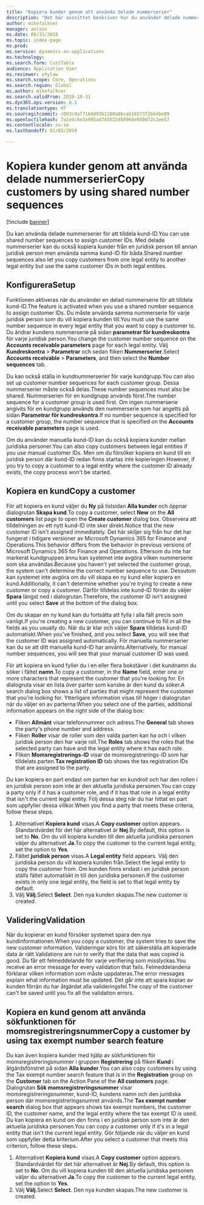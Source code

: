 ```yaml
---
title: "Kopiera kunder genom att använda delade nummerserier"
description: "Det här avsnittet beskriver hur du använder delade nummerserier för att kopiera en kund till en annan juridisk person men behålla samma kund-ID."
author: mikefalkner
manager: aolson
ms.date: 08/31/2018
ms.topic: index-page
ms.prod: 
ms.service: dynamics-ax-applications
ms.technology: 
ms.search.form: CustTable
audience: Application User
ms.reviewer: shylaw
ms.search.scope: Core, Operations
ms.search.region: Global
ms.author: mikefalkner
ms.search.validFrom: 2018-10-31
ms.dyn365.ops.version: 8.1
ms.translationtype: HT
ms.sourcegitcommit: c093c9af7184d93b1200a8bcab16573f2bb4be09
ms.openlocfilehash: 7a1e6c6e3a995ad745522d58960e850d72c2ee57
ms.contentlocale: sv-se
ms.lasthandoff: 01/03/2019

---
```


# <a name="copy-customers-by-using-shared-number-sequences"></a><span data-ttu-id="e68b4-103">Kopiera kunder genom att använda delade nummerserier</span><span class="sxs-lookup"><span data-stu-id="e68b4-103">Copy customers by using shared number sequences</span></span>

[!include [banner](../includes/banner.md)]

<span data-ttu-id="e68b4-104">Du kan använda delade nummerserier för att tilldela kund-ID.</span><span class="sxs-lookup"><span data-stu-id="e68b4-104">You can use shared number sequences to assign customer IDs.</span></span> <span data-ttu-id="e68b4-105">Med delade nummerserier kan du också kopiera kunder från en juridisk person till annan juridisk person men använda samma kund-ID för båda.</span><span class="sxs-lookup"><span data-stu-id="e68b4-105">Shared number sequences also let you copy customers from one legal entity to another legal entity but use the same customer IDs in both legal entities.</span></span>

## <a name="setup"></a><span data-ttu-id="e68b4-106">Konfigurera</span><span class="sxs-lookup"><span data-stu-id="e68b4-106">Setup</span></span>

<span data-ttu-id="e68b4-107">Funktionen aktiveras när du använder en delad nummerserie för att tilldela kund-ID.</span><span class="sxs-lookup"><span data-stu-id="e68b4-107">The feature is activated when you use a shared number sequence to assign customer IDs.</span></span> <span data-ttu-id="e68b4-108">Du måste använda samma nummerserie för varje juridisk person som du vill kopiera kunden till.</span><span class="sxs-lookup"><span data-stu-id="e68b4-108">You must use the same number sequence in every legal entity that you want to copy a customer to.</span></span> <span data-ttu-id="e68b4-109">Du ändrar kundens nummerserie på sidan **parametrar för kundreskontra** för varje juridisk person.</span><span class="sxs-lookup"><span data-stu-id="e68b4-109">You change the customer number sequence on the **Accounts receivable parameters** page for each legal entity.</span></span> <span data-ttu-id="e68b4-110">Välj **Kundreskontra** \> **Parametrar** och sedan fliken **Nummerserier**.</span><span class="sxs-lookup"><span data-stu-id="e68b4-110">Select **Accounts receivable** \> **Parameters**, and then select the **Number sequences** tab.</span></span>

<span data-ttu-id="e68b4-111">Du kan också ställa in kundnummerserier för varje kundgrupp.</span><span class="sxs-lookup"><span data-stu-id="e68b4-111">You can also set up customer number sequences for each customer group.</span></span> <span data-ttu-id="e68b4-112">Dessa nummerserier måste också delas.</span><span class="sxs-lookup"><span data-stu-id="e68b4-112">These number sequences must also be shared.</span></span> <span data-ttu-id="e68b4-113">Nummerserien för en kundgrupp används först.</span><span class="sxs-lookup"><span data-stu-id="e68b4-113">The number sequence for a customer group is used first.</span></span> <span data-ttu-id="e68b4-114">Om ingen nummerserie angivits för en kundgrupp används den nummerserie som har angetts på sidan **Parametrar för kundreskontra**.</span><span class="sxs-lookup"><span data-stu-id="e68b4-114">If no number sequence is specified for a customer group, the number sequence that is specified on the **Accounts receivable parameters** page is used.</span></span>

<span data-ttu-id="e68b4-115">Om du använder manuella kund-ID kan du också kopiera kunder mellan juridiska personer.</span><span class="sxs-lookup"><span data-stu-id="e68b4-115">You can also copy customers between legal entities if you use manual customer IDs.</span></span> <span data-ttu-id="e68b4-116">Men om du försöker kopiera en kund till en juridisk person där kund-ID redan finns startas inte kopieringen.</span><span class="sxs-lookup"><span data-stu-id="e68b4-116">However, if you try to copy a customer to a legal entity where the customer ID already exists, the copy process won't be started.</span></span>

## <a name="copy-a-customer"></a><span data-ttu-id="e68b4-117">Kopiera en kund</span><span class="sxs-lookup"><span data-stu-id="e68b4-117">Copy a customer</span></span>

<span data-ttu-id="e68b4-118">För att kopiera en kund väljer du **Ny** på listsidan **Alla kunder** och öppnar dialogrutan **Skapa kund**.</span><span class="sxs-lookup"><span data-stu-id="e68b4-118">To copy a customer, select **New** on the **All customers** list page to open the **Create customer** dialog box.</span></span> <span data-ttu-id="e68b4-119">Observera att tilldelningen av ett nytt kund-ID inte sker direkt.</span><span class="sxs-lookup"><span data-stu-id="e68b4-119">Notice that the new customer ID isn't assigned immediately.</span></span> <span data-ttu-id="e68b4-120">Det här skiljer sig från hur det har fungerat i tidigare versioner av Microsoft Dynamics 365 for Finance and Operations.</span><span class="sxs-lookup"><span data-stu-id="e68b4-120">This behavior differs from the behavior in previous versions of Microsoft Dynamics 365 for Finance and Operations.</span></span> <span data-ttu-id="e68b4-121">Eftersom du inte har markerat kundgruppen ännu kan systemet inte avgöra vilken nummerserie som ska användas.</span><span class="sxs-lookup"><span data-stu-id="e68b4-121">Because you haven't yet selected the customer group, the system can't determine the correct number sequence to use.</span></span> <span data-ttu-id="e68b4-122">Dessutom kan systemet inte avgöra om du vill skapa en ny kund eller kopiera en kund.</span><span class="sxs-lookup"><span data-stu-id="e68b4-122">Additionally, it can't determine whether you're trying to create a new customer or copy a customer.</span></span> <span data-ttu-id="e68b4-123">Därför tilldelas inte kund-ID förrän du väljer **Spara** längst ned i dialogrutan.</span><span class="sxs-lookup"><span data-stu-id="e68b4-123">Therefore, the customer ID isn't assigned until you select **Save** at the bottom of the dialog box.</span></span>

<span data-ttu-id="e68b4-124">Om du skapar en ny kund kan du fortsätta att fylla i alla fält precis som vanligt.</span><span class="sxs-lookup"><span data-stu-id="e68b4-124">If you're creating a new customer, you can continue to fill in all the fields as you usually do.</span></span> <span data-ttu-id="e68b4-125">När du är klar och väljer **Spara** tilldelas kund-ID automatiskt.</span><span class="sxs-lookup"><span data-stu-id="e68b4-125">When you've finished, and you select **Save**, you will see that the customer ID was assigned automatically.</span></span> <span data-ttu-id="e68b4-126">För manuella nummerserier kan du se att ditt manuella kund-ID har använts.</span><span class="sxs-lookup"><span data-stu-id="e68b4-126">Alternatively, for manual number sequences, you will see that your manual customer ID was used.</span></span>

<span data-ttu-id="e68b4-127">För att kopiera en kund fyller du i en eller flera bokstäver i det kundnamn du söker i fältet **namn**.</span><span class="sxs-lookup"><span data-stu-id="e68b4-127">To copy a customer, in the **Name** field, enter one or more characters that represent the customer that you're looking for.</span></span> <span data-ttu-id="e68b4-128">En dialogruta visar en lista över parter som kanske är den kund du söker.</span><span class="sxs-lookup"><span data-stu-id="e68b4-128">A search dialog box shows a list of parties that might represent the customer that you're looking for.</span></span> <span data-ttu-id="e68b4-129">Ytterligare information visas till höger i dialogrutan när du väljer en av parterna:</span><span class="sxs-lookup"><span data-stu-id="e68b4-129">When you select one of the parties, additional information appears on the right side of the dialog box:</span></span>

- <span data-ttu-id="e68b4-130">Fliken **Allmänt** visar telefonnummer och adress.</span><span class="sxs-lookup"><span data-stu-id="e68b4-130">The **General** tab shows the party's phone number and address.</span></span>
- <span data-ttu-id="e68b4-131">Fliken **Roller** visar de roller som den valda parten kan ha och i vilken juridisk person den har varje roll.</span><span class="sxs-lookup"><span data-stu-id="e68b4-131">The **Roles** tab shows the roles that the selected party can have and the legal entity where it has each role.</span></span>
- <span data-ttu-id="e68b4-132">Fliken **Momsregistrerings-ID** visar de momsregistrerings-ID som har tilldelats parten.</span><span class="sxs-lookup"><span data-stu-id="e68b4-132">**Tax registration ID** tab shows the tax registration IDs that are assigned to the party.</span></span>

<span data-ttu-id="e68b4-133">Du kan kopiera en part endast om parten har en kundroll och har den rollen i en juridisk person som inte är den aktuella juridiska personen.</span><span class="sxs-lookup"><span data-stu-id="e68b4-133">You can copy a party only if it has a customer role, and if it has that role in a legal entity that isn't the current legal entity.</span></span> <span data-ttu-id="e68b4-134">Följ dessa steg när du har hittat en part som uppfyller dessa villkor.</span><span class="sxs-lookup"><span data-stu-id="e68b4-134">When you find a party that meets these criteria, follow these steps.</span></span>

1. <span data-ttu-id="e68b4-135">Alternativet **Kopiera kund** visas.</span><span class="sxs-lookup"><span data-stu-id="e68b4-135">A **Copy customer** option appears.</span></span> <span data-ttu-id="e68b4-136">Standardvärdet för det här alternativet är **Nej**.</span><span class="sxs-lookup"><span data-stu-id="e68b4-136">By default, this option is set to **No**.</span></span> <span data-ttu-id="e68b4-137">Om du vill kopiera kunden till den aktuella juridiska personen väljer du alternativet **Ja**.</span><span class="sxs-lookup"><span data-stu-id="e68b4-137">To copy the customer to the current legal entity, set the option to **Yes**.</span></span> 
2. <span data-ttu-id="e68b4-138">Fältet **juridisk person** visas.</span><span class="sxs-lookup"><span data-stu-id="e68b4-138">A **Legal entity** field appears.</span></span> <span data-ttu-id="e68b4-139">Välj den juridiska person du vill kopiera kunden från.</span><span class="sxs-lookup"><span data-stu-id="e68b4-139">Select the legal entity to copy the customer from.</span></span> <span data-ttu-id="e68b4-140">Om kunden finns endast i en juridisk person ställs fältet automatiskt in till den juridiska personen.</span><span class="sxs-lookup"><span data-stu-id="e68b4-140">If the customer exists in only one legal entity, the field is set to that legal entity by default.</span></span>
3. <span data-ttu-id="e68b4-141">Välj **Välj**.</span><span class="sxs-lookup"><span data-stu-id="e68b4-141">Select **Select**.</span></span> <span data-ttu-id="e68b4-142">Den nya kunden skapas.</span><span class="sxs-lookup"><span data-stu-id="e68b4-142">The new customer is created.</span></span>

## <a name="validation"></a><span data-ttu-id="e68b4-143">Validering</span><span class="sxs-lookup"><span data-stu-id="e68b4-143">Validation</span></span>

<span data-ttu-id="e68b4-144">När du kopierar en kund försöker systemet spara den nya kundinformationen.</span><span class="sxs-lookup"><span data-stu-id="e68b4-144">When you copy a customer, the system tries to save the new customer information.</span></span> <span data-ttu-id="e68b4-145">Valideringar körs för att säkerställa att kopierade data är rätt.</span><span class="sxs-lookup"><span data-stu-id="e68b4-145">Validations are run to verify that the data that was copied is good.</span></span> <span data-ttu-id="e68b4-146">Du får ett felmeddelande för varje verifiering som misslyckas.</span><span class="sxs-lookup"><span data-stu-id="e68b4-146">You receive an error message for every validation that fails.</span></span> <span data-ttu-id="e68b4-147">Felmeddelandena förklarar vilken information som måste uppdateras.</span><span class="sxs-lookup"><span data-stu-id="e68b4-147">The error messages explain what information must be updated.</span></span> <span data-ttu-id="e68b4-148">Det går inte att spara kopian av kunden förrän du har åtgärdat alla valideringsfel.</span><span class="sxs-lookup"><span data-stu-id="e68b4-148">The copy of the customer can't be saved until you fix all the validation errors.</span></span>

## <a name="copy-a-customer-by-using-tax-exempt-number-search-feature"></a><span data-ttu-id="e68b4-149">Kopiera en kund genom att använda sökfunktionen för momsregistreringsnummer</span><span class="sxs-lookup"><span data-stu-id="e68b4-149">Copy a customer by using tax exempt number search feature</span></span>

<span data-ttu-id="e68b4-150">Du kan även kopiera kunder med hjälp av sökfunktionen för momsregistreringsnummer i gruppen **Registrering** på fliken **Kund** i åtgärdsfönstret på sidan **Alla kunder**.</span><span class="sxs-lookup"><span data-stu-id="e68b4-150">You can also copy customers by using the Tax exempt number search feature that is in the **Registration** group on the **Customer** tab on the Action Pane of the **All customers** page.</span></span> <span data-ttu-id="e68b4-151">Dialogrutan **Sök momsregistreringsnummer** visar momsregistreringsnummer, kund-ID, kundens namn och den juridiska person där momsregistreringsnumret används.</span><span class="sxs-lookup"><span data-stu-id="e68b4-151">The **Tax exempt number search** dialog box that appears shows tax exempt numbers, the customer ID, the customer name, and the legal entity where the tax exempt ID is used.</span></span> <span data-ttu-id="e68b4-152">Du kan kopiera en kund om den finns i en juridisk person som inte är den aktuella juridiska personen.</span><span class="sxs-lookup"><span data-stu-id="e68b4-152">You can copy a customer only if it's in a legal entity that isn't the current legal entity.</span></span> <span data-ttu-id="e68b4-153">Gör följande när du väljer en kund som uppfyller detta kriterium.</span><span class="sxs-lookup"><span data-stu-id="e68b4-153">After you select a customer that meets this criterion, follow these steps.</span></span>

1. <span data-ttu-id="e68b4-154">Alternativet **Kopiera kund** visas.</span><span class="sxs-lookup"><span data-stu-id="e68b4-154">A **Copy customer** option appears.</span></span> <span data-ttu-id="e68b4-155">Standardvärdet för det här alternativet är **Nej**.</span><span class="sxs-lookup"><span data-stu-id="e68b4-155">By default, this option is set to **No**.</span></span> <span data-ttu-id="e68b4-156">Om du vill kopiera kunden till den aktuella juridiska personen väljer du alternativet **Ja**.</span><span class="sxs-lookup"><span data-stu-id="e68b4-156">To copy the customer to the current legal entity, set the option to **Yes**.</span></span> 
2. <span data-ttu-id="e68b4-157">Välj **Välj**.</span><span class="sxs-lookup"><span data-stu-id="e68b4-157">Select **Select**.</span></span> <span data-ttu-id="e68b4-158">Den nya kunden skapas.</span><span class="sxs-lookup"><span data-stu-id="e68b4-158">The new customer is created.</span></span>

